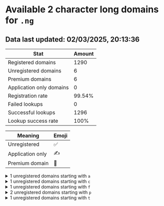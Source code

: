 # Available 2 character long domains for `.ng`

## Data last updated: 02/03/2025, 20:13:36

|Stat|Amount|
|--|--|
|Registered domains|1290|
|Unregistered domains|6|
|Premium domains|6|
|Application only domains|0|
|Registration rate|99.54%|
|Failed lookups|0|
|Successful lookups|1296|
|Lookup success rate|100%|


|Meaning|Emoji|
|--|--|
|Unregistered|:white_check_mark:|
|Application only|:writing_hand:|
|Premium domain|:gem:|

<details>
<summary>1 unregistered domains starting with <bold><code>a</code></bold></summary>

|Type|Domain|
|--|--|
|:gem:|`ac.ng`|
</details>
<details>
<summary>1 unregistered domains starting with <bold><code>c</code></bold></summary>

|Type|Domain|
|--|--|
|:gem:|`co.ng`|
</details>
<details>
<summary>1 unregistered domains starting with <bold><code>f</code></bold></summary>

|Type|Domain|
|--|--|
|:gem:|`fm.ng`|
</details>
<details>
<summary>2 unregistered domains starting with <bold><code>p</code></bold></summary>

|Type|Domain|
|--|--|
|:gem:|`pc.ng`|
|:gem:|`pi.ng`|
</details>
<details>
<summary>1 unregistered domains starting with <bold><code>t</code></bold></summary>

|Type|Domain|
|--|--|
|:gem:|`tv.ng`|
</details>